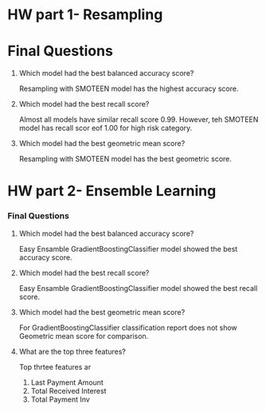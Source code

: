 # HW part 1- Resampling

# Final Questions

1. Which model had the best balanced accuracy score?

   Resampling with SMOTEEN model has the highest accuracy score.

2. Which model had the best recall score?

    Almost all models have similar recall score 0.99. However, teh SMOTEEN model has recall scor eof 1.00 for high risk category. 

3. Which model had the best geometric mean score?

    Resampling with SMOTEEN model has the best geometric score.

# HW part 2- Ensemble Learning

### Final Questions

1. Which model had the best balanced accuracy score?

    Easy Ensamble GradientBoostingClassifier model showed the best accuracy score.

2. Which model had the best recall score?

    Easy Ensamble GradientBoostingClassifier model showed the best recall score.

3. Which model had the best geometric mean score?

    For GradientBoostingClassifier classification report does not show Geometric mean score for comparison.

4. What are the top three features?

    Top thrtee features ar 
    1. Last Payment Amount
    2. Total Received Interest
    3. Total Payment Inv
